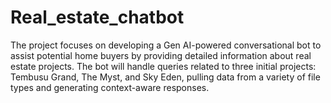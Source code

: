# Real_estate_chatbot
The project focuses on developing a Gen AI-powered conversational bot to assist potential home
buyers by providing detailed information about real estate projects. The bot will handle queries
related to three initial projects: Tembusu Grand, The Myst, and Sky Eden, pulling data from a variety
of file types and generating context-aware responses.
